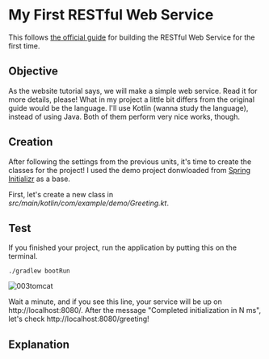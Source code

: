 # My First RESTful Web Service
This follows [the official guide](https://spring.io/guides/gs/rest-service/) for building the RESTful Web Service for the first time.

## Objective
As the website tutorial says, we will make a simple web service. Read it for more details, please!
What in my project a little bit differs from the original guide would be the language. I'll use Kotlin (wanna study the language), instead of using Java. Both of them perform very nice works, though.

## Creation
After following the settings from the previous units, it's time to create the classes for the project! I used the demo project donwloaded from [Spring Initializr](https://start.spring.io/) as a base.

First, let's create a new class in *src/main/kotlin/com/example/demo/Greeting.kt*.

## Test
If you finished your project, run the application by putting this on the terminal.

    ./gradlew bootRun

![003tomcat](https://user-images.githubusercontent.com/48712088/155746385-bb17aa31-a9e4-4a2c-8636-d5752ab61a84.png)

Wait a minute, and if you see this line, your service will be up on http://localhost:8080/. After the message "Completed initialization in N ms", let's check http://localhost:8080/greeting!


## Explanation
